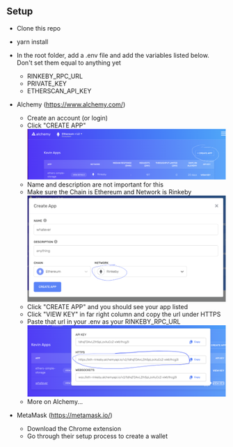 ## Setup
- Clone this repo
- yarn install 
- In the root folder, add a .env file and add the variables listed below.  Don't set them equal to anything yet
    - RINKEBY_RPC_URL
    - PRIVATE_KEY
    - ETHERSCAN_API_KEY
- Alchemy (https://www.alchemy.com/)
    - Create an account (or login)
    - Click "CREATE APP" 
    ![](images/readme/alc1.png)
    - Name and description are not important for this
    - Make sure the Chain is Ethereum and Network is Rinkeby
    ![](images/readme/alc2.png)
    - Click "CREATE APP" and you should see your app listed
    - Click "VIEW KEY" in far right column and copy the url under HTTPS
    - Paste that url in your .env as your RINKEBY_RPC_URL 
    ![](images/readme/alc3.png)
    - More on Alchemy...

- MetaMask (https://metamask.io/)
    - Download the Chrome extension
    - Go through their setup process to create a wallet
    
